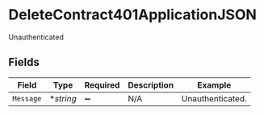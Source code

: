 # DeleteContract401ApplicationJSON

Unauthenticated


## Fields

| Field              | Type               | Required           | Description        | Example            |
| ------------------ | ------------------ | ------------------ | ------------------ | ------------------ |
| `Message`          | **string*          | :heavy_minus_sign: | N/A                | Unauthenticated.   |